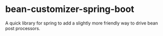 # bean-customizer-spring-boot

A quick library for spring to add a slightly more friendly way to drive bean post processors.